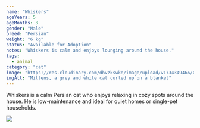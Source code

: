 ```yaml
---
name: "Whiskers"
ageYears: 5
ageMonths: 3
gender: "Male"
breed: "Persian"
weight: "6 kg"
status: "Available for Adoption"
notes: "Whiskers is calm and enjoys lounging around the house."
tags: 
  - animal
category: "cat"
image: "https://res.cloudinary.com/dhvzkswkn/image/upload/v1734349466/Cat_2_-_1_can3nc.png"
imgAlt: "Mittens, a grey and white cat curled up on a blanket"
---
```


Whiskers is a calm Persian cat who enjoys relaxing in cozy spots around the house. He is low-maintenance and ideal for quiet homes or single-pet households.

![](https://res.cloudinary.com/dhvzkswkn/image/upload/v1734349467/Cat_2_-_2_zuhpfi.png)